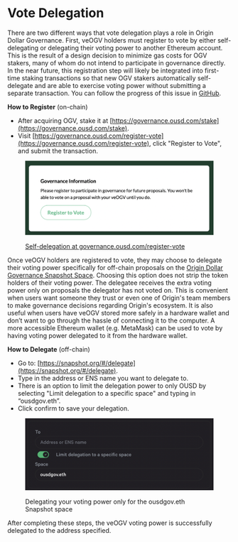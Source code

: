 # Vote Delegation

There are two different ways that vote delegation plays a role in Origin Dollar Governance. First, veOGV holders must register to vote by either self-delegating or delegating their voting power to another Ethereum account. This is the result of a design decision to minimize gas costs for OGV stakers, many of whom do not intend to participate in governance directly. In the near future, this registration step will likely be integrated into first-time staking transactions so that new OGV stakers automatically self-delegate and are able to exercise voting power without submitting a separate transaction. You can follow the progress of this issue in [GitHub](https://github.com/OriginProtocol/ousd-governance/issues/312).

**How to Register** (on-chain)

* After acquiring OGV, stake it at [https://governance.ousd.com/stake](https://governance.ousd.com/stake).
* Visit [https://governance.ousd.com/register-vote](https://governance.ousd.com/register-vote), click "Register to Vote", and submit the transaction.

<figure><img src="../.gitbook/assets/Screen Shot 2022-12-28 at 11.33.32 PM.png" alt=""><figcaption><p><a href="https://governance.ousd.com/register-vote">Self-delegation at governance.ousd.com/register-vote</a></p></figcaption></figure>

Once veOGV holders are registered to vote, they may choose to delegate their voting power specifically for off-chain proposals on the [Origin Dollar Governance Snapshot Space](https://vote.ousd.com). Choosing this option does not strip the token holders of their voting power. The delegatee receives the extra voting power only on proposals the delegator has not voted on. This is convenient when users want someone they trust or even one of Origin's team members to make governance decisions regarding Origin's ecosystem. It is also useful when users have veOGV stored more safely in a hardware wallet and don’t want to go through the hassle of connecting it to the computer. A more accessible Ethereum wallet (e.g. MetaMask) can be used to vote by having voting power delegated to it from the hardware wallet.

**How to Delegate** (off-chain)

* Go to: [https://snapshot.org/#/delegate](https://snapshot.org/#/delegate).
* Type in the address or ENS name you want to delegate to.
* There is an option to limit the delegation power to only OUSD by selecting "Limit delegation to a specific space" and typing in “ousdgov.eth”.
* Click confirm to save your delegation.

<figure><img src="../.gitbook/assets/Screen Shot 2022-11-10 at 3.13.59 AM.png" alt=""><figcaption><p>Delegating your voting power only for the ousdgov.eth Snapshot space</p></figcaption></figure>

After completing these steps, the veOGV voting power is successfully delegated to the address specified.
